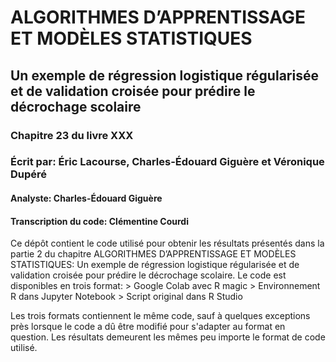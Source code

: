 # ALGORITHMES D’APPRENTISSAGE ET MODÈLES STATISTIQUES
## Un exemple de régression logistique régularisée et de validation croisée pour prédire le décrochage scolaire
### Chapitre 23 du livre XXX
### Écrit par: Éric Lacourse, Charles-Édouard Giguère et Véronique Dupéré
#### Analyste: Charles-Édouard Giguère
#### Transcription du code: Clémentine Courdi

Ce dépôt contient le code utilisé pour obtenir les résultats présentés dans la partie 2 du chapitre ALGORITHMES D’APPRENTISSAGE ET MODÈLES STATISTIQUES: Un exemple de régression logistique régularisée et de validation croisée pour prédire le décrochage scolaire. Le code est disponibles en trois format:
    > Google Colab avec R magic
    > Environnement R dans Jupyter Notebook 
    > Script original dans R Studio
    
Les trois formats contiennent le même code, sauf à quelques exceptions près lorsque le code a dû être modifié pour s'adapter au format en question. Les résultats demeurent les mêmes peu importe le format de code utilisé.
